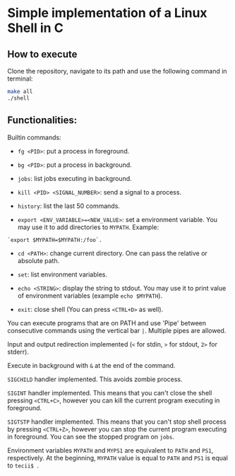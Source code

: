 # Simple implementation of a Linux Shell in C

## How to execute
  
Clone the repository, navigate to its path and use the following command in terminal:

```bash
make all
./shell
```
  
## Functionalities:
  
   Builtin commands:
   
   * `fg <PID>`: 
    put a process in foreground.
    
   * `bg <PID>`: 
    put a process in background.

   * `jobs`: 
    list jobs executing in background.
    
   * `kill <PID> <SIGNAL_NUMBER>`:
    send a signal to a process.
    
   * `history`:
    list the last 50 commands.
    
   * `export <ENV_VARIABLE>=<NEW_VALUE>`:
    set a environment variable. You may use it to add directories to `MYPATH`. Example:
    
    `export $MYPATH=$MYPATH:/foo`.
   
   * `cd <PATH>`:
    change current directory. One can pass the relative or absolute path.
    
   * `set`:
    list environment variables.
    
   * `echo <STRING>`:
    display the string to stdout. 
    You may use it to print value of environment variables (example `echo $MYPATH`).
    
   * `exit`:
    close shell (You can press `<CTRL+D>` as well).
  
  You can execute programs that are on PATH and use 'Pipe' between consecutive commands using the vertical bar `|`. Multiple pipes are allowed.
  
  Input and output redirection implemented (`<` for stdin, `>` for stdout, `2>` for stderr).
  
  Execute in background with `&` at the end of the command.
  
  `SIGCHILD` handler implemented. This avoids zombie process.
  
  `SIGINT` handler implemented. This means that you can't close the shell pressing `<CTRL+C>`, however you can kill the current program executing in foreground.
  
  `SIGTSTP` handler implemented. This means that you can't stop shell process by pressing `<CTRL+Z>`, however you can stop the current program executing in foreground. You can see the stopped program on `jobs`.
  
  Environment variables `MYPATH` and `MYPS1` are equivalent to `PATH` and `PS1`, respectively. At the beginning, `MYPATH` value is equal to `PATH` and `PS1` is equal to `tecii$ `.
